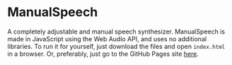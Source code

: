 # ManualSpeech
A completely adjustable and manual speech synthesizer. ManualSpeech is made in JavaScript using the Web Audio API, and uses no additional libraries. To run it for yourself, just download the files and open `index.html` in a browser. Or, preferably, just go to the GitHub Pages site [here](https://coppersalts.github.io/ManualSpeech).